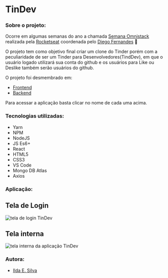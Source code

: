 # TinDev

### Sobre o projeto:

Ocorre em algumas semanas do ano a chamada [Semana Omnistack](https://rocketseat.com.br/week-8) realizada pela [Rocketseat](https://github.com/Rocketseat) coordenada pelo [Diego Fernandes](https://github.com/diego3g) :rocket:

O projeto tem como objetivo final criar um clone do Tinder porém com a peculiaridade de ser um Tinder para Desenvolvedores(TindDev), em que o usuário logado utilizará sua conta do github e os usuários para Like ou Deslike também serão usuários do github.

O projeto foi desmembrado em:

+ [Frontend](https://github.com/ildasilva/tindev/tree/master/frontend)
+ [Backend](https://github.com/ildasilva/tindev/tree/master/backend)

Para acessar a aplicação basta clicar no nome de cada uma acima.

### Tecnologias utilizadas:

+ Yarn
+ NPM
+ NodeJS
+ JS Es6+
+ React 
+ HTML5
+ CSS3
+ VS Code
+ Mongo DB Atlas
+ Axios

### Aplicação:

## Tela de Login

![tela de login TinDev](https://raw.githubusercontent.com/ildasilva/tindev/master/img/tela-login.png)

## Tela interna

![tela interna da aplicação TinDev](https://raw.githubusercontent.com/ildasilva/tindev/master/img/tela-aplicacao.png)

### Autora:

+ [Ilda E. Silva](https://www.linkedin.com/in/ilda-silva-neta/)
